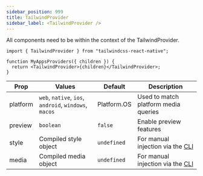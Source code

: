 ```yaml
---
sidebar_position: 999
title: TailwindProvider
sidebar_label: <TailwindProvider />
---
```


All components need to be within the context of the TailwindProvider.

```tsx
import { TailwindProvider } from "tailwindcss-react-native";

function MyAppsProviders({ children }) {
  return <TailwindProvider>{children}</TailwindProvider>;
}
```

| Prop     | Values                                                | Default     | Description                                                      |
| -------- | ----------------------------------------------------- | ----------- | ---------------------------------------------------------------- |
| platform | `web`, `native`, `ios`, `android`, `windows`, `macos` | Platform.OS | Used to match platform media queries                             |
| preview  | `boolean`                                             | `false`     | Enable preview features                                          |
| style    | Compiled style object                                 | `undefined` | For manual injection via the [CLI](../compilation/cli-native.md) |
| media    | Compiled media object                                 | `undefined` | For manual injection via the [CLI](../compilation/cli-native.md) |
